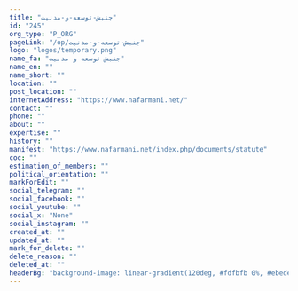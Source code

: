 ```yaml
---
title: "جنبش-توسعه-و-مدنیت"
id: "245"
org_type: "P_ORG"
pageLink: "/op/جنبش-توسعه-و-مدنیت"
logo: "logos/temporary.png"
name_fa: "جنبش توسعه و مدنیت"
name_en: ""
name_short: ""
location: ""
post_location: ""
internetAddress: "https://www.nafarmani.net/"
contact: ""
phone: ""
about: ""
expertise: ""
history: ""
manifest: "https://www.nafarmani.net/index.php/documents/statute"
coc: ""
estimation_of_members: ""
political_orientation: ""
markForEdit: ""
social_telegram: ""
social_facebook: ""
social_youtube: ""
social_x: "None"
social_instagram: ""
created_at: ""
updated_at: ""
mark_for_delete: ""
delete_reason: ""
deleted_at: ""
headerBg: "background-image: linear-gradient(120deg, #fdfbfb 0%, #ebedee 100%);"
---
```

